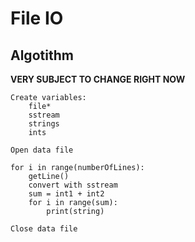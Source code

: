 # File IO
## Algotithm
**VERY SUBJECT TO CHANGE RIGHT NOW**

```
Create variables:
	file* 
	sstream
	strings
	ints

Open data file

for i in range(numberOfLines):
	getLine()
	convert with sstream
	sum = int1 + int2
	for i in range(sum):
		print(string)

Close data file

```
